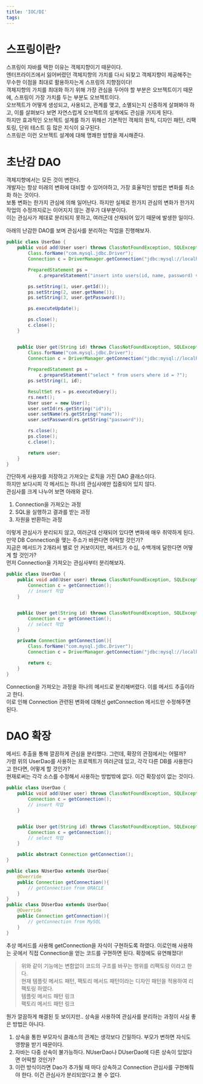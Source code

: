 ```yaml
---
title: 'IOC/DI'
tags:
---
```


# 스프링이란?
스프링이 자바를 택한 이유는 객체지향이기 때문이다.  
엔터프라이즈에서 잃어버렸던 객체지향의 가치를 다시 되찾고 객체지향이 제공해주는 무수한 이점을 최대로 활용하자는게 스프링의 지향점이다!  
객체지향의 가치를 최대화 하기 위해 가장 관심을 두어야 할 부분은 오브젝트이기 때문에, 스프링이 가장 가치를 두는 부분도 오브젝트이다.  
오브젝트가 어떻게 생성되고, 사용되고, 관계를 맺고, 소멸되는지 신중하게 살펴봐야 하고, 이를 살펴보다 보면 자연스럽게 오브젝트의 설계에도 관심을 가지게 된다.  
하지만 효과적인 오브젝트 설계를 하기 위해선 기본적인 객체의 원칙, 디자인 패턴, 리팩토링, 단위 테스트 등 많은 지식이 요구된다.  
스프링은 이런 오브젝트 설계에 대해 명쾌한 방향을 제시해준다.  

# 초난감 DAO
객체지향에서는 모든 것이 변한다.  
개발자는 항상 미래의 변화에 대비할 수 있어야하고, 가장 효율적인 방법은 변화를 최소화 하는 것이다.  
보통 변화는 한가지 관심에 의해 일어난다. 하지만 실제로 한가지 관심의 변화가 한가지 작업의 수정까지로는 이어지지 않는 경우가 대부분이다.  
이는 관심사가 제대로 분리되지 못하고, 여러군데 산재되어 있기 때문에 발생한 일이다.  

아래의 난감한 DAO를 보며 관심사를 분리하는 작업을 진행해보자.  

```java
public class UserDao {
	public void add(User user) throws ClassNotFoundException, SQLException {
		Class.forName("com.mysql.jdbc.Driver");
		Connection c = DriverManager.getConnection("jdbc:mysql://localhost/springbook?characterEncoding=UTF-8", "spring", "book");

		PreparedStatement ps = 
            c.prepareStatement("insert into users(id, name, password) values(?,?,?)");

		ps.setString(1, user.getId());
		ps.setString(2, user.getName());
		ps.setString(3, user.getPassword());

		ps.executeUpdate();

		ps.close();
		c.close();
	}


	public User get(String id) throws ClassNotFoundException, SQLException {
		Class.forName("com.mysql.jdbc.Driver");
		Connection c = DriverManager.getConnection("jdbc:mysql://localhost/springbook?characterEncoding=UTF-8", "spring", "book");
		
        PreparedStatement ps = 
            c.prepareStatement("select * from users where id = ?");
		ps.setString(1, id);

		ResultSet rs = ps.executeQuery();
		rs.next();
		User user = new User();
		user.setId(rs.getString("id"));
		user.setName(rs.getString("name"));
		user.setPassword(rs.getString("password"));

		rs.close();
		ps.close();
		c.close();

		return user;
	}
}
```

간단하게 사용자를 저장하고 가져오는 로직을 가진 DAO 클래스이다.  
하지만 보다시피 각 메서드는 하나의 관심사에만 집중되어 있지 않다.  
관심사를 크게 나누어 보면 아래와 같다.  
1. Connection을 가져오는 과정
2. SQL을 실행하고 결과를 받는 과정
3. 자원을 반환하는 과정

이렇게 관심사가 분리되지 않고, 여러군데 산재되어 있다면 변화에 매우 취약하게 된다.  
만약 DB Connection을 맺는 주소가 바뀐다면 어떡할 것인가?  
지금은 메서드가 2개라서 별로 안 커보이지만, 메서드가 수십, 수백개에 달한다면 어떻게 할 것인가?  
먼저 Connection을 가져오는 관심사부터 분리해보자.  

```java
public class UserDao {
	public void add(User user) throws ClassNotFoundException, SQLException {
		Connection c = getConnection();
		// insert 작업
	}


	public User get(String id) throws ClassNotFoundException, SQLException {	
		Connection c = getConnection();
		// select 작업
	}

    private Connection getConnection(){
        Class.forName("com.mysql.jdbc.Driver");
		Connection c = DriverManager.getConnection("jdbc:mysql://localhost/springbook?characterEncoding=UTF-8", "spring", "book");

        return c;
    }
}
```

Connection을 가져오는 과정을 하나의 메서드로 분리해버렸다. 이를 메서드 추출이라고 한다.  
이로 인해 Connection 관련된 변화에 대해선 getConnection 메서드만 수정해주면 된다.  

# DAO 확장
메서드 추출을 통해 깔끔하게 관심을 분리했다. 그런데, 확장의 관점에서는 어떨까?  
가령 위의 UserDao를 사용하는 프로젝트가 여러군데 있고, 각각 다른 DB를 사용한다고 한다면, 어떻게 할 것인가?  
현재로써는 각각 소스를 수정해서 사용하는 방법밖에 없다. 이건 확장성이 없는 것이다.  

```java
public class UserDao {
	public void add(User user) throws ClassNotFoundException, SQLException {
		Connection c = getConnection();
        // insert 작업
	}


	public User get(String id) throws ClassNotFoundException, SQLException {	
		Connection c = getConnection();
        // select 작업
	}

    public abstract Connection getConnection();
}

public class NUserDao extends UserDao{
    @Override
    public Connection getConnection(){
        // getConnection from ORACLE
    }
}
public class DUserDao extends UserDao{
    @Override
    public Connection getConnection(){
        // getConnection from MySQL
    }
}
```

추상 메서드를 사용해 getConnection을 자식이 구현하도록 하였다. 이로인해 사용하는 곳에서 직접 Connection을 얻는 코드를 구현하면 된다. 확장에도 유연해졌다!  
> 위와 같이 기능에는 변함없이 코드의 구조를 바꾸는 행위를 리팩토링 이라고 한다.  
현재 템플릿 메서드 패턴, 팩토리 메서드 패턴이라는 디자인 패턴을 적용하여 리팩토링 하였다.  
템플릿 메서드 패턴 링크  
팩토리 메서드 패턴 링크  

뭔가 깔끔하게 해결된 듯 보이지만.. 상속을 사용하여 관심사를 분리하는 과정이 사실 좋은 방법은 아니다.  
1. 상속을 통한 부모자식 클래스의 관계는 생각보다 긴밀하다. 부모가 변하면 자식도 영향을 받기 때문이다.  
2. 자바는 다중 상속이 불가능하다. NUserDao나 DUserDao에 다른 상속이 있었다면 어떡할 것인가?  
3. 이런 방식이라면 Dao가 추가될 때 마다 상속하고 Connection 관심사를 구현해줘야 한다. 이건 관심사가 분리되었다고 볼 수 없다.  